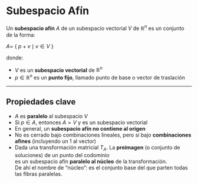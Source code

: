 # Subespacio Afín


Un **subespacio afín** $A$ de un subespacio vectorial $V$ de $\mathbb{R}^n$ es un conjunto de la forma:

$A =$ { $p + v \mid v \in V$ }



donde:

- $V$ es un **subespacio vectorial** de $\mathbb{R}^n$
- $p \in \mathbb{R}^n$ es un **punto fijo**, llamado punto de base o vector de traslación

---

##  Propiedades clave

- $A$ es **paralelo** al subespacio $V$
- Si $p \in A$, entonces $A = V$ y es un subespacio vectorial
- En general, un **subespacio afín no contiene al origen**
- No es cerrado bajo combinaciones lineales, pero sí bajo **combinaciones afines** (incluyendo un 1 al vector)
- Dada una transformación matricial $T_A$.  La **preimagen** (o conjunto de soluciones) de un punto del codominio  
  es un subespacio afín **paralelo al núcleo** de la transformación.  
  De ahí el nombre de “núcleo”: es el conjunto base del que parten todas las fibras paralelas. 

